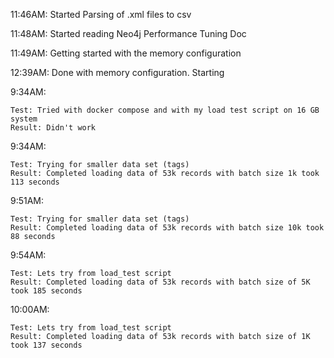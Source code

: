 11:46AM: Started Parsing of .xml files to csv

11:48AM: Started reading Neo4j Performance Tuning Doc

11:49AM: Getting started with the memory configuration

12:39AM: Done with memory configuration. Starting

9:34AM:

    Test: Tried with docker compose and with my load test script on 16 GB system
    Result: Didn't work

9:34AM:

    Test: Trying for smaller data set (tags)
    Result: Completed loading data of 53k records with batch size 1k took 113 seconds

9:51AM:

    Test: Trying for smaller data set (tags)
    Result: Completed loading data of 53k records with batch size 10k took 88 seconds

9:54AM:

    Test: Lets try from load_test script
    Result: Completed loading data of 53k records with batch size of 5K took 185 seconds

10:00AM:

    Test: Lets try from load_test script
    Result: Completed loading data of 53k records with batch size of 1K took 137 seconds
